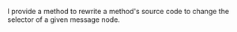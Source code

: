 I provide a method to rewrite a method's source code to change the selector of a given message node.
